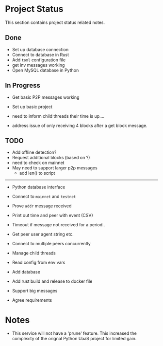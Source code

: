 # Project Status
This section contains project status related notes.

## Done
* Set up database connection
* Connect to database in Rust
* Add `toml` configuration file
* get inv messages working
* Open MySQL database in Python

## In Progress
* Get basic P2P messages working
* Set up basic project
* need to inform child threads their time is up....

* address issue of only receiving 4 blocks after a get block message.


## TODO
* Add offline detection?
* Request additional blocks (based on ?)
* need to check on mainnet
* May need to support larger p2p messages
    * add len() to script


-----
* Python database interface

* Connect to `mainnet` and `testnet`
* Prove `addr` message received

* Print out time and peer with event (CSV)
* Timeout if message not received for a period..
* Get peer user agent string etc.
* Connect to multiple peers concurrently
* Manage child threads
* Read config from env vars
* Add database
* Add rust build and release to docker file

* Support big messages
* Agree requirements


# Notes
* This service will not have a 'prune' feature. This increased the complexity of the orignal Python UaaS project for limited gain.